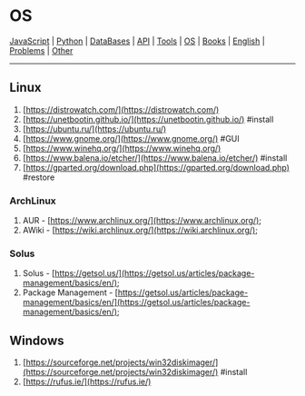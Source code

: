# OS

[JavaScript](./javascript.md) | [Python](./python.md) | [DataBases](./databases.md) | [API](./api.md) | [Tools](./tools.md) | [OS](./os.md) | [Books](./books.md) | [English](./english.md) | [Problems](./problems.md) | [Other](./other.md)

---

## Linux

1. [https://distrowatch.com/](https://distrowatch.com/)
2. [https://unetbootin.github.io/](https://unetbootin.github.io/) #install
3. [https://ubuntu.ru/](https://ubuntu.ru/)
4. [https://www.gnome.org/](https://www.gnome.org/) #GUI
5. [https://www.winehq.org/](https://www.winehq.org/)
6. [https://www.balena.io/etcher/](https://www.balena.io/etcher/) #install
7. [https://gparted.org/download.php](https://gparted.org/download.php) #restore

### ArchLinux

1. AUR - [https://www.archlinux.org/](https://www.archlinux.org/);
1. AWiki - [https://wiki.archlinux.org/](https://wiki.archlinux.org/);

### Solus

1. Solus - [https://getsol.us/](https://getsol.us/articles/package-management/basics/en/);
1. Package Management - [https://getsol.us/articles/package-management/basics/en/](https://getsol.us/articles/package-management/basics/en/);

## Windows

1. [https://sourceforge.net/projects/win32diskimager/](https://sourceforge.net/projects/win32diskimager/) #install
2. [https://rufus.ie/](https://rufus.ie/)
